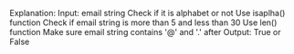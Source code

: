 Explanation:
Input:
  email string
Check if it is alphabet or not 
  Use isaplha() function
Check if email string is more than 5 and less than 30
  Use len() function
Make sure email string contains '@' and '.' after
Output:
  True or False

